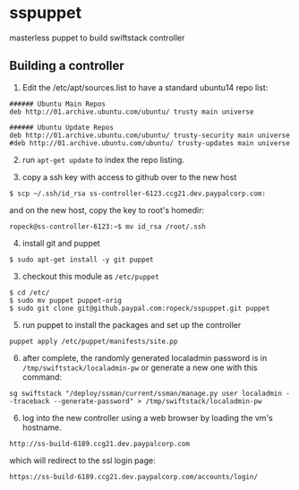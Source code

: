 # sspuppet
masterless puppet to build swiftstack controller

## Building a controller

1. Edit the /etc/apt/sources.list to have a standard ubuntu14 repo list:
```
###### Ubuntu Main Repos
deb http://01.archive.ubuntu.com/ubuntu/ trusty main universe

###### Ubuntu Update Repos
deb http://01.archive.ubuntu.com/ubuntu/ trusty-security main universe
#deb http://01.archive.ubuntu.com/ubuntu/ trusty-updates main universe
```

2. run `apt-get update` to index the repo listing.

3. copy a ssh key with access to github over to the new host

```
$ scp ~/.ssh/id_rsa ss-controller-6123.ccg21.dev.paypalcorp.com:
```
and on the new host, copy the key to root's homedir:
```
ropeck@ss-controller-6123:~$ mv id_rsa /root/.ssh
```

4. install git and puppet 
```
$ sudo apt-get install -y git puppet
```

3. checkout this module as `/etc/puppet`
```
$ cd /etc/
$ sudo mv puppet puppet-orig
$ sudo git clone git@github.paypal.com:ropeck/sspuppet.git puppet
```

5. run puppet to install the packages and set up the controller
```
puppet apply /etc/puppet/manifests/site.pp
```

6. after complete, the randomly generated localadmin password is in `/tmp/swiftstack/localadmin-pw` or generate a new one with this command:
```
sg swiftstack "/deploy/ssman/current/ssman/manage.py user localadmin --traceback --generate-password" > /tmp/swiftstack/localadmin-pw
```

6. log into the new controller using a web browser by loading the vm's hostname.
```
http://ss-build-6189.ccg21.dev.paypalcorp.com
```
which will redirect to the ssl login page:
```
https://ss-build-6189.ccg21.dev.paypalcorp.com/accounts/login/
```

